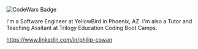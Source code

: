 ![CodeWars Badge](https://www.codewars.com/users/phil4lif/badges/large)

I'm a Software Engineer at YellowBird in Phoenix, AZ. I'm also a Tutor and Teaching Assitant at Trilogy Education Coding Boot Camps.

https://www.linkedin.com/in/philip-cowan
